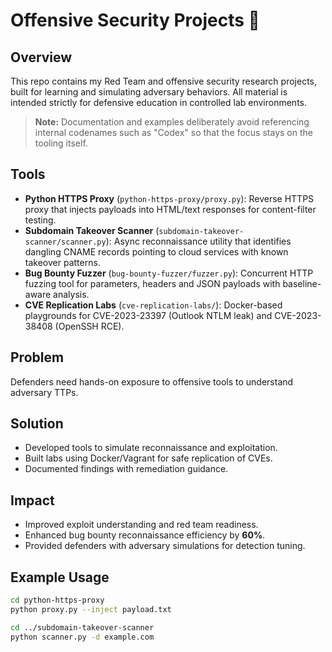 # Offensive Security Projects 🔴

## Overview
This repo contains my Red Team and offensive security research projects, built for learning and simulating adversary behaviors. All material is intended strictly for defensive education in controlled lab environments.

> **Note:** Documentation and examples deliberately avoid referencing internal codenames such as "Codex" so that the focus stays on the tooling itself.

## Tools
- **Python HTTPS Proxy** (`python-https-proxy/proxy.py`): Reverse HTTPS proxy that
  injects payloads into HTML/text responses for content-filter testing.
- **Subdomain Takeover Scanner** (`subdomain-takeover-scanner/scanner.py`):
  Async reconnaissance utility that identifies dangling CNAME records pointing
  to cloud services with known takeover patterns.
- **Bug Bounty Fuzzer** (`bug-bounty-fuzzer/fuzzer.py`): Concurrent HTTP fuzzing
  tool for parameters, headers and JSON payloads with baseline-aware analysis.
- **CVE Replication Labs** (`cve-replication-labs/`): Docker-based playgrounds
  for CVE-2023-23397 (Outlook NTLM leak) and CVE-2023-38408 (OpenSSH RCE).

## Problem
Defenders need hands-on exposure to offensive tools to understand adversary TTPs.

## Solution
- Developed tools to simulate reconnaissance and exploitation.
- Built labs using Docker/Vagrant for safe replication of CVEs.
- Documented findings with remediation guidance.

## Impact
- Improved exploit understanding and red team readiness.
- Enhanced bug bounty reconnaissance efficiency by **60%**.
- Provided defenders with adversary simulations for detection tuning.

## Example Usage
```bash
cd python-https-proxy
python proxy.py --inject payload.txt

cd ../subdomain-takeover-scanner
python scanner.py -d example.com
```
